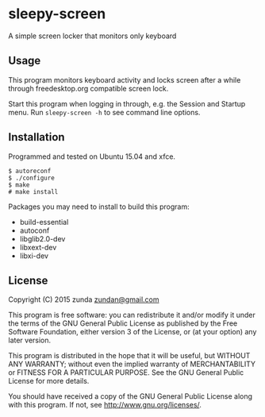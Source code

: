 sleepy-screen
=============

A simple screen locker that monitors only keyboard

Usage
-----
This program monitors keyboard activity and locks screen after a while
through freedesktop.org compatible screen lock.

Start this program when logging in through, e.g. the Session and Startup menu.
Run `sleepy-screen -h` to see command line options.

Installation
------------
Programmed and tested on Ubuntu 15.04 and xfce.

```
$ autoreconf
$ ./configure
$ make
# make install
```

Packages you may need to install to build this program:
- build-essential
- autoconf
- libglib2.0-dev
- libxext-dev
- libxi-dev

License
-------
Copyright (C) 2015 zunda <zundan@gmail.com>

This program is free software: you can redistribute it and/or modify
it under the terms of the GNU General Public License as published by
the Free Software Foundation, either version 3 of the License, or
(at your option) any later version.

This program is distributed in the hope that it will be useful,
but WITHOUT ANY WARRANTY; without even the implied warranty of
MERCHANTABILITY or FITNESS FOR A PARTICULAR PURPOSE.  See the
GNU General Public License for more details.

You should have received a copy of the GNU General Public License
along with this program.  If not, see <http://www.gnu.org/licenses/>.
